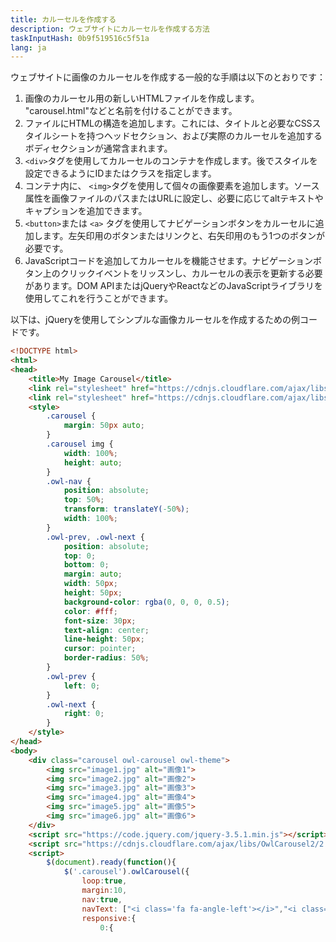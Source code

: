 ```yaml
---
title: カルーセルを作成する
description: ウェブサイトにカルーセルを作成する方法
taskInputHash: 0b9f519516c5f51a
lang: ja
---
```

ウェブサイトに画像のカルーセルを作成する一般的な手順は以下のとおりです：

1. 画像のカルーセル用の新しいHTMLファイルを作成します。 "carousel.html"などと名前を付けることができます。
2. ファイルにHTMLの構造を追加します。これには、タイトルと必要なCSSスタイルシートを持つヘッドセクション、および実際のカルーセルを追加するボディセクションが通常含まれます。
3. `<div>`タグを使用してカルーセルのコンテナを作成します。後でスタイルを設定できるようにIDまたはクラスを指定します。
4. コンテナ内に、 `<img>`タグを使用して個々の画像要素を追加します。ソース属性を画像ファイルのパスまたはURLに設定し、必要に応じてaltテキストやキャプションを追加できます。
5. `<button>`または `<a>` タグを使用してナビゲーションボタンをカルーセルに追加します。左矢印用のボタンまたはリンクと、右矢印用のもう1つのボタンが必要です。
6. JavaScriptコードを追加してカルーセルを機能させます。ナビゲーションボタン上のクリックイベントをリッスンし、カルーセルの表示を更新する必要があります。DOM APIまたはjQueryやReactなどのJavaScriptライブラリを使用してこれを行うことができます。

以下は、jQueryを使用してシンプルな画像カルーセルを作成するための例コードです。

```html
<!DOCTYPE html>
<html>
<head>
	<title>My Image Carousel</title>
	<link rel="stylesheet" href="https://cdnjs.cloudflare.com/ajax/libs/OwlCarousel2/2.3.4/assets/owl.carousel.min.css">
	<link rel="stylesheet" href="https://cdnjs.cloudflare.com/ajax/libs/OwlCarousel2/2.3.4/assets/owl.theme.default.min.css">
	<style>
		.carousel {
			margin: 50px auto;
		}
		.carousel img {
			width: 100%;
			height: auto;
		}
		.owl-nav {
			position: absolute;
			top: 50%;
			transform: translateY(-50%);
			width: 100%;
		}
		.owl-prev, .owl-next {
			position: absolute;
			top: 0;
			bottom: 0;
			margin: auto;
			width: 50px;
			height: 50px;
			background-color: rgba(0, 0, 0, 0.5);
			color: #fff;
			font-size: 30px;
			text-align: center;
			line-height: 50px;
			cursor: pointer;
			border-radius: 50%;
		}
		.owl-prev {
			left: 0;
		}
		.owl-next {
			right: 0;
		}
	</style>
</head>
<body>
	<div class="carousel owl-carousel owl-theme">
		<img src="image1.jpg" alt="画像1">
		<img src="image2.jpg" alt="画像2">
		<img src="image3.jpg" alt="画像3">
		<img src="image4.jpg" alt="画像4">
		<img src="image5.jpg" alt="画像5">
		<img src="image6.jpg" alt="画像6">
	</div>
	<script src="https://code.jquery.com/jquery-3.5.1.min.js"></script>
	<script src="https://cdnjs.cloudflare.com/ajax/libs/OwlCarousel2/2.3.4/owl.carousel.min.js"></script>
	<script>
		$(document).ready(function(){
			$('.carousel').owlCarousel({
				loop:true,
				margin:10,
				nav:true,
				navText: ["<i class='fa fa-angle-left'></i>","<i class='fa fa-angle-right'></i>"],
				responsive:{
					0:{
```
